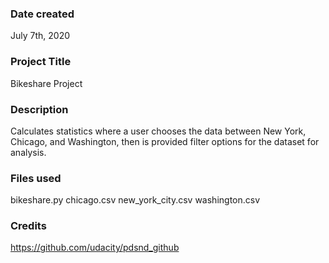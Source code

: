 ### Date created
July 7th, 2020

### Project Title
Bikeshare Project

### Description
Calculates statistics where a user chooses the data between New York, Chicago, and Washington, then is provided filter options for the dataset for analysis.

### Files used
bikeshare.py
chicago.csv
new_york_city.csv
washington.csv

### Credits
https://github.com/udacity/pdsnd_github
